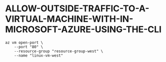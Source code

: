 # ALLOW-OUTSIDE-TRAFFIC-TO-A-VIRTUAL-MACHINE-WITH-IN-MICROSOFT-AZURE-USING-THE-CLI

```
az vm open-port \
    --port "80" \
    --resource-group "resource-group-west" \
    --name "linux-vm-west"
```
